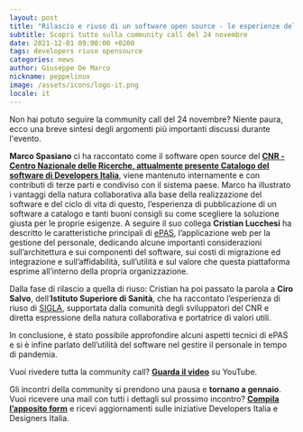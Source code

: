 ```yaml
---
layout: post
title: "Rilascio e riuso di un software open source - le esperienze del CNR e dell’ISS"
subtitle: Scopri tutto sulla community call del 24 novembre
date: 2021-12-01 09:00:00 +0200
tags: developers riuso opensource
categories: news
author: Giuseppe De Marco
nickname: peppelinux
image: /assets/icons/logo-it.png
locale: it
---
```

Non hai potuto seguire la community call del 24 novembre? Niente paura, ecco una breve sintesi degli argomenti più importanti discussi durante l'evento.

**Marco Spasiano** ci ha raccontato come il software open source del **[CNR - Centro Nazionale delle Ricerche, attualmente presente Catalogo del software di Developers Italia](https://developers.italia.it/it/pa/cnr.html)**, viene mantenuto internamente e con contributi di terze parti e condiviso con il sistema paese. Marco ha illustrato i vantaggi della natura collaborativa alla base della realizzazione del software e del ciclo di vita di questo, l’esperienza di pubblicazione di un software a catalogo e tanti buoni consigli su come scegliere la soluzione giusta per le proprie esigenze. A seguire il suo collega **Cristian Lucchesi** ha descritto le caratteristiche principali di [ePAS](https://developers.italia.it/it/software/cnr-consiglionazionaledellericerche-epas), l’applicazione web per la gestione del personale, dedicando alcune importanti considerazioni sull’architettura e sui componenti del software, sui costi di migrazione ed integrazione e sull’affidabilità, sull’utilità e sul valore che questa piattaforma esprime all’interno della propria organizzazione.

Dalla fase di rilascio a quella di riuso: Cristian ha poi passato la parola a **Ciro Salvo**, dell’**Istituto Superiore di Sanità**, che ha raccontato l’esperienza di riuso di [SIGLA](https://developers.italia.it/it/software/cnr-consiglionazionaledellericerche-sigla-main), supportata dalla comunità degli sviluppatori del CNR e diretta espressione della natura collaborativa e portatrice di valori utili.

In conclusione, è stato possibile approfondire alcuni aspetti tecnici di ePAS e si è infine parlato dell’utilità del software nel gestire il personale in tempo di pandemia.

Vuoi rivedere tutta la community call? **[Guarda il video](https://www.youtube.com/watch?v=Q6bCRei3UHU&list=PLLZQsns4g-N5Eu8xv0L-iYhGU-IWBQSTL)** su YouTube.

Gli incontri della community si prendono una pausa e **tornano a gennaio**. Vuoi ricevere una mail con tutti i dettagli sul prossimo incontro? **[Compila l’apposito form](https://ec.europa.eu/eusurvey/runner/InfoDesDev)** e ricevi aggiornamenti sulle iniziative Developers Italia e Designers Italia.
